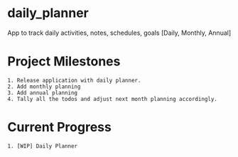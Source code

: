 # daily_planner

App to track daily activities, notes, schedules, goals [Daily, Monthly, Annual]

# Project Milestones

    1. Release application with daily planner.
    2. Add monthly planning
    3. Add annual planning
    4. Tally all the todos and adjust next month planning accordingly.

# Current Progress

    1. [WIP] Daily Planner
